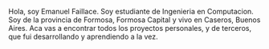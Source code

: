 Hola, soy Emanuel Faillace. Soy estudiante de Ingenieria en Computacion.
Soy de la provincia de Formosa, Formosa Capital y vivo en Caseros, Buenos Aires. 
Aca vas a encontrar todos los proyectos personales, y de terceros, que fui desarrollando y aprendiendo a la vez.
